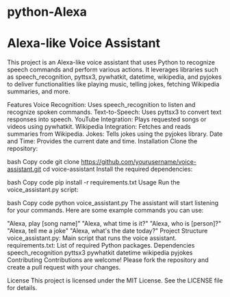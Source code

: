 # python-Alexa
<h1>Alexa-like Voice Assistant</h1>
This project is an Alexa-like voice assistant that uses Python to recognize speech commands and perform various actions. It leverages libraries such as speech_recognition, pyttsx3, pywhatkit, datetime, wikipedia, and pyjokes to deliver functionalities like playing music, telling jokes, fetching Wikipedia summaries, and more.

Features
Voice Recognition: Uses speech_recognition to listen and recognize spoken commands.
Text-to-Speech: Uses pyttsx3 to convert text responses into speech.
YouTube Integration: Plays requested songs or videos using pywhatkit.
Wikipedia Integration: Fetches and reads summaries from Wikipedia.
Jokes: Tells jokes using the pyjokes library.
Date and Time: Provides the current date and time.
Installation
Clone the repository:

bash
Copy code
git clone https://github.com/yourusername/voice-assistant.git
cd voice-assistant
Install the required dependencies:

bash
Copy code
pip install -r requirements.txt
Usage
Run the voice_assistant.py script:

bash
Copy code
python voice_assistant.py
The assistant will start listening for your commands. Here are some example commands you can use:

"Alexa, play [song name]"
"Alexa, what time is it?"
"Alexa, who is [person]?"
"Alexa, tell me a joke"
"Alexa, what's the date today?"
Project Structure
voice_assistant.py: Main script that runs the voice assistant.
requirements.txt: List of required Python packages.
Dependencies
speech_recognition
pyttsx3
pywhatkit
datetime
wikipedia
pyjokes
Contributing
Contributions are welcome! Please fork the repository and create a pull request with your changes.

License
This project is licensed under the MIT License. See the LICENSE file for details.
